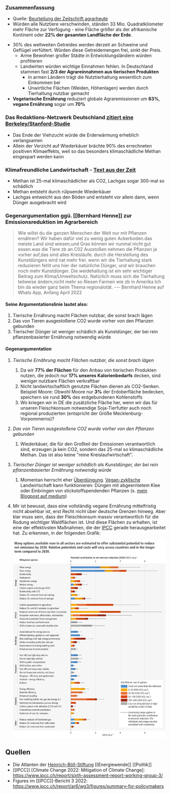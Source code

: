 ### Zusammenfassung 
* Quelle: [Beurteilung der Zeitschrift agrarheute](https://www.agrarheute.com/management/agribusiness/landwirtschaft-waere-alle-menschen-vegan-waeren-573482)
* Würden alle Nutztiere verschwinden, ständen 33 Mio. Quadratkilometer mehr Fläche zur Verfügung - eine Fläche größer als der afrikanische Kontinent oder **22% der gesamten Landfläche der Erde**.
- 30% des weltweiten Getreides werden derzeit an Schweine und Geflügel verfüttert. Würden diese Getreidemengen frei, sinkt der Preis.
	- Arme Bewohner großer Städte in Entwicklungsländern würden profitieren
	- Landwirten würden wichtige Einnahmen fehlen. In Deutschland stammen fast **2/3 der Agrareinnahmen aus tierischen Produkten**
		- In armen Ländern trägt die Nutztierhaltung wesentlich zum Einkommen bei
		- Unwirtliche Flächen (Weiden, Höhenlagen) werden durch Tierhaltung nutzbar gemacht
- **Vegetarische Ernährung** reduziert globale Agraremissionen um **63%**, **vegane Ernährung** sogar um **70%**

### Das Redaktions-Netzwerk Deutschland [zitiert eine Berkeley/Stanford-Studie](https://www.rnd.de/wissen/klimawandel-studie-viehzucht-ende-soll-erderwaermung-erheblich-verlangsamen-G7BMJY6CGRA5PCDQ43JBQMQ5PM.html)
- Das Ende der Viehzucht würde die Erderwärmung erheblich verlangsamen
- Allein der Verzicht auf Wiederkäuer brächte 90% des errechneten positiven Klimaeffekts, weil so das besonders klimaschädliche Methan eingespart werden kann

### Klimafreundliche Landwirtschaft - [Text aus der Zeit](https://www.zeit.de/2021/17/klimafreundliche-landwirtschaft-schweiz-treibhausgase-co2-agroscope)
- Methan ist 25-mal klimaschädlicher als CO2, Lachgas sogar 300-mal so schädlich
- Methan entsteht durch rülpsende Wiederkäuer
- Lachgas entweicht aus den Böden und entsteht vor allem dann, wenn Dünger ausgebracht wird

### Gegenargumentation ggü. [[Bernhard Henne]] zur Emissionsreduktion im Agrarbereich
> Wie willst du die ganzen Menschen der Welt nur mit Pflanzen ernähren? Wir haben dafür viel zu wenig guten Ackerboden.das meiste Land sind wiesen,und Gras können wir nunmal nicht gut essen.was die Tiere zb an C02 Ausstoßen nehmen die Pflanzen ja vorher auf,das sind alles Kreisläufe.
> durch die Herstellung des Kunstdüngers wird nat mehr frei. wenn wir die Tierhaltung stark reduzieren fehlt uns hier der natürliche Dünger, und wir brauchen noch mehr Kunstdünger. Die weidehaltung ist ein sehr wichtiger Beitrag zum Klima/Umweltschutz. Natürlich muss sich die Tierhaltung teilweise ändern,nicht mehr so Riesen Farmen wie zb in Amerika Ich bin da wieder ganz beim Thema regionalotät.
> --- Bernhard Henne auf Whats App, Anfang April 2022

#### Seine Argumentationslinie lautet also:
1. Tierische Ernährung macht Flächen nutzbar, die sonst brach lägen
2. Das von Tieren ausgestoßene CO2 wurde vorher von den Pflanzen gebunden
3. Tierischer Dünger ist weniger schädlich als Kunstdünger, der bei rein pflanzenbasierter Ernährung notwendig würde

#### Gegenargumentation
1. *Tierische Ernährung macht Flächen nutzbar, die sonst brach lägen*
	1. Da wir **77% der Flächen** für den Anbau von tierischen Produkten nutzen, die jedoch nur **17% unseres Kalorienbedarfs** decken, sind weniger nutzbare Flächen verkraftbar
	2. Nicht landwirtschaftlich genutzte Flächen dienen als CO2-Senken. Beispiel Moore: Obwohl Moore nur **3%** der Erdoberfläche bedecken, speichern sie rund **30%** des erdgebundenen Kohlenstoffs
	3. Wo kriegen wir in DE die zusätzliche Fläche her, wenn wir das für unseren Fleischkonsum notwendige Soja-Tierfutter auch noch regional produzierten (entspricht der Größe Mecklenburg-Vorpommerns)?
2. *Das von Tieren ausgestoßene CO2 wurde vorher von den Pflanzen gebunden*
	1. Wiederkäuer, die für den Großteil der Emissionen verantwortlich sind, erzeugen ja kein CO2, sondern das 25-mal so klimaschädliche Methan. Das ist also keine "reine Kreislaufwirtschaft".
3. *Tierischer Dünger ist weniger schädlich als Kunstdünger, der bei rein pflanzenbasierter Ernährung notwendig würde*
	1. Momentan herrscht eher [Überdüngung](https://www.bund.net/themen/landwirtschaft/folgen-fuer-die-umwelt/ueberduengung/). [Vegan-zyklische](https://www.br.de/nachrichten/bayern/vegane-landwirtschaft-ohne-tiere-kann-das-funktionieren,SjYFVjR) Landwirtschaft kann funktionieren: Düngen mit abgeerntetem Klee oder Einbringen von stickstoffspendenden Pflanzen (s. [mein Blogpost auf medium](https://medium.com/@benedikt.hoelker/deutsche-agrarwirtschaft-und-klimaschutz-kernaussagen-aus-dem-buch-die-klimaschmutzlobby-efc3f4a47ae9))
4. Mir ist bewusst, dass eine vollständig vegane Ernährung mittelfristig nicht absehbar ist, erst Recht nicht über deutsche Grenzen hinweg. Aber klar muss sein, dass der Fleischkonsum massiv verantwortlich für die Rodung wichtiger Waldflächen ist. Und diese Flächen zu erhalten, ist eine der effektivsten Maßnahmen, die der [IPCC](IPCC.md) gerade herausgearbeitet hat. Zu erkennen, in der folgenden Grafik:

	  ![image.png](../assets/image_1649539314388_0.png)

## Quellen
- Die Atlanten der [Heinrich-Böll-Stiftung](https://www.boell.de/de/die-atlanten-der-heinrich-boell-stiftung) [[Energiewende]] [[Politik]]
- [[IPCC]] [Climate Change 2022: Mitigation of Climate Change]: https://www.ipcc.ch/report/sixth-assessment-report-working-group-3/
- Figures im [[IPCC]]-Bericht 3 2022: https://www.ipcc.ch/report/ar6/wg3/figures/summary-for-policymakers